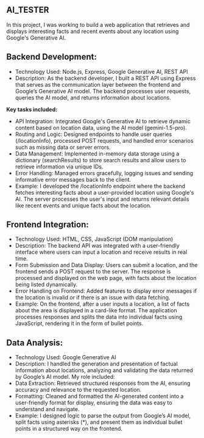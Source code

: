 ## AI_TESTER


In this project, I was working to build a web application that retrieves and displays interesting facts and recent events about any location using Google's Generative AI.

## Backend Development:
- Technology Used: Node.js, Express, Google Generative AI, REST API
- Description: As the backend developer, I built a REST API using Express that serves as the communication layer between the frontend and Google’s Generative AI model. The backend processes user requests, queries the AI model, and returns information about locations. 

**Key tasks included:**

- API Integration: Integrated Google's Generative AI to retrieve dynamic content based on location data, using the AI model (gemini-1.5-pro).
- Routing and Logic: Designed endpoints to handle user queries (/locationInfo), processed POST requests, and handled error scenarios such as missing data or server errors.
- Data Management: Implemented in-memory data storage using a dictionary (searchResults) to store search results and allow users to retrieve information via unique IDs.
- Error Handling: Managed errors gracefully, logging issues and sending informative error messages back to the client.
- Example: I developed the /locationInfo endpoint where the backend fetches interesting facts about a user-provided location using Google's AI. The server processes the user's input and returns relevant details like recent events and unique facts about the location.

##  Frontend Integration:
- Technology Used: HTML, CSS, JavaScript (DOM manipulation)
- Description: The backend API was integrated with a user-friendly interface where users can input a location and receive results in real time.
- Form Submission and Data Display: Users can submit a location, and the frontend sends a POST request to the server. The response is processed and displayed on the web page, with facts about the location being listed dynamically.
- Error Handling on Frontend: Added features to display error messages if the location is invalid or if there is an issue with data fetching.
- Example: On the frontend, after a user inputs a location, a list of facts about the area is displayed in a card-like format. The application processes responses and splits the data into individual facts using JavaScript, rendering it in the form of bullet points.

## Data Analysis:
- Technology Used: Google Generative AI
- Description: I handled the generation and presentation of factual information about locations, analyzing and validating the data returned by Google’s AI model. My role included:
- Data Extraction: Retrieved structured responses from the AI, ensuring accuracy and relevance to the requested location.
-  Formatting: Cleaned and formatted the AI-generated content into a user-friendly format for display, ensuring the data was easy to understand and navigate.
- Example: I designed logic to parse the output from Google’s AI model, split facts using asterisks (*), and present them as individual bullet points in a structured way on the frontend.

